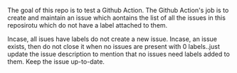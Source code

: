The goal of this repo is to test a Github Action. The Github Action's job is to create and maintain an issue which aontains the list of all the issues in this reposirotu which do not have a label attached to them.

Incase, all isues have labels do not create a new issue.
Incase, an issue exists, then do not close it when no issues are present with 0 labels..just update the issue description to mention that no issues need labels added to them.
Keep the issue up-to-date.
